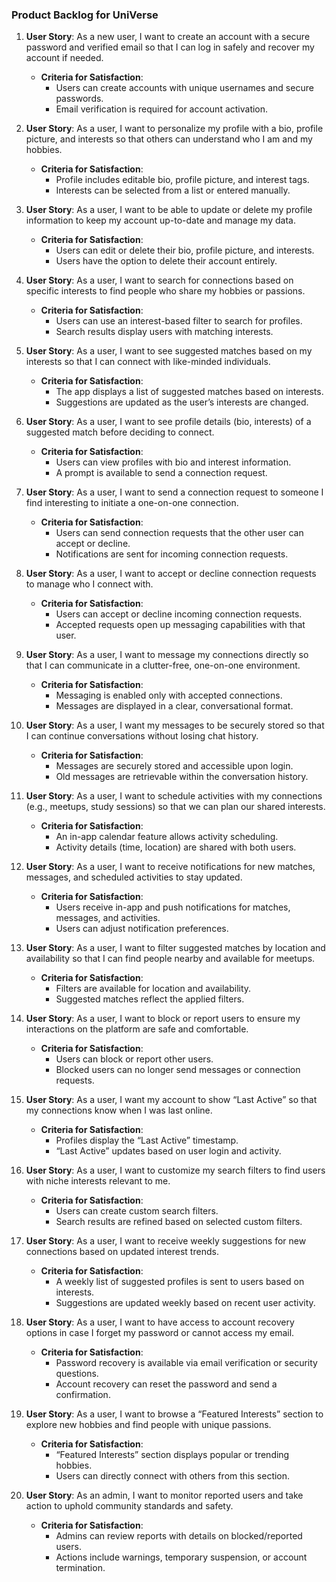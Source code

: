 
### **Product Backlog for UniVerse**

1. **User Story**: As a new user, I want to create an account with a secure password and verified email so that I can log in safely and recover my account if needed.
   - **Criteria for Satisfaction**:
     - Users can create accounts with unique usernames and secure passwords.
     - Email verification is required for account activation.

2. **User Story**: As a user, I want to personalize my profile with a bio, profile picture, and interests so that others can understand who I am and my hobbies.
   - **Criteria for Satisfaction**:
     - Profile includes editable bio, profile picture, and interest tags.
     - Interests can be selected from a list or entered manually.

3. **User Story**: As a user, I want to be able to update or delete my profile information to keep my account up-to-date and manage my data.
   - **Criteria for Satisfaction**:
     - Users can edit or delete their bio, profile picture, and interests.
     - Users have the option to delete their account entirely.

4. **User Story**: As a user, I want to search for connections based on specific interests to find people who share my hobbies or passions.
   - **Criteria for Satisfaction**:
     - Users can use an interest-based filter to search for profiles.
     - Search results display users with matching interests.

5. **User Story**: As a user, I want to see suggested matches based on my interests so that I can connect with like-minded individuals.
   - **Criteria for Satisfaction**:
     - The app displays a list of suggested matches based on interests.
     - Suggestions are updated as the user’s interests are changed.

6. **User Story**: As a user, I want to see profile details (bio, interests) of a suggested match before deciding to connect.
   - **Criteria for Satisfaction**:
     - Users can view profiles with bio and interest information.
     - A prompt is available to send a connection request.

7. **User Story**: As a user, I want to send a connection request to someone I find interesting to initiate a one-on-one connection.
   - **Criteria for Satisfaction**:
     - Users can send connection requests that the other user can accept or decline.
     - Notifications are sent for incoming connection requests.

8. **User Story**: As a user, I want to accept or decline connection requests to manage who I connect with.
   - **Criteria for Satisfaction**:
     - Users can accept or decline incoming connection requests.
     - Accepted requests open up messaging capabilities with that user.

9. **User Story**: As a user, I want to message my connections directly so that I can communicate in a clutter-free, one-on-one environment.
   - **Criteria for Satisfaction**:
     - Messaging is enabled only with accepted connections.
     - Messages are displayed in a clear, conversational format.

10. **User Story**: As a user, I want my messages to be securely stored so that I can continue conversations without losing chat history.
    - **Criteria for Satisfaction**:
      - Messages are securely stored and accessible upon login.
      - Old messages are retrievable within the conversation history.

11. **User Story**: As a user, I want to schedule activities with my connections (e.g., meetups, study sessions) so that we can plan our shared interests.
    - **Criteria for Satisfaction**:
      - An in-app calendar feature allows activity scheduling.
      - Activity details (time, location) are shared with both users.

12. **User Story**: As a user, I want to receive notifications for new matches, messages, and scheduled activities to stay updated.
    - **Criteria for Satisfaction**:
      - Users receive in-app and push notifications for matches, messages, and activities.
      - Users can adjust notification preferences.

13. **User Story**: As a user, I want to filter suggested matches by location and availability so that I can find people nearby and available for meetups.
    - **Criteria for Satisfaction**:
      - Filters are available for location and availability.
      - Suggested matches reflect the applied filters.

14. **User Story**: As a user, I want to block or report users to ensure my interactions on the platform are safe and comfortable.
    - **Criteria for Satisfaction**:
      - Users can block or report other users.
      - Blocked users can no longer send messages or connection requests.

15. **User Story**: As a user, I want my account to show “Last Active” so that my connections know when I was last online.
    - **Criteria for Satisfaction**:
      - Profiles display the “Last Active” timestamp.
      - “Last Active” updates based on user login and activity.

16. **User Story**: As a user, I want to customize my search filters to find users with niche interests relevant to me.
    - **Criteria for Satisfaction**:
      - Users can create custom search filters.
      - Search results are refined based on selected custom filters.

17. **User Story**: As a user, I want to receive weekly suggestions for new connections based on updated interest trends.
    - **Criteria for Satisfaction**:
      - A weekly list of suggested profiles is sent to users based on interests.
      - Suggestions are updated weekly based on recent user activity.

18. **User Story**: As a user, I want to have access to account recovery options in case I forget my password or cannot access my email.
    - **Criteria for Satisfaction**:
      - Password recovery is available via email verification or security questions.
      - Account recovery can reset the password and send a confirmation.

19. **User Story**: As a user, I want to browse a “Featured Interests” section to explore new hobbies and find people with unique passions.
    - **Criteria for Satisfaction**:
      - “Featured Interests” section displays popular or trending hobbies.
      - Users can directly connect with others from this section.

20. **User Story**: As an admin, I want to monitor reported users and take action to uphold community standards and safety.
    - **Criteria for Satisfaction**:
      - Admins can review reports with details on blocked/reported users.
      - Actions include warnings, temporary suspension, or account termination.



